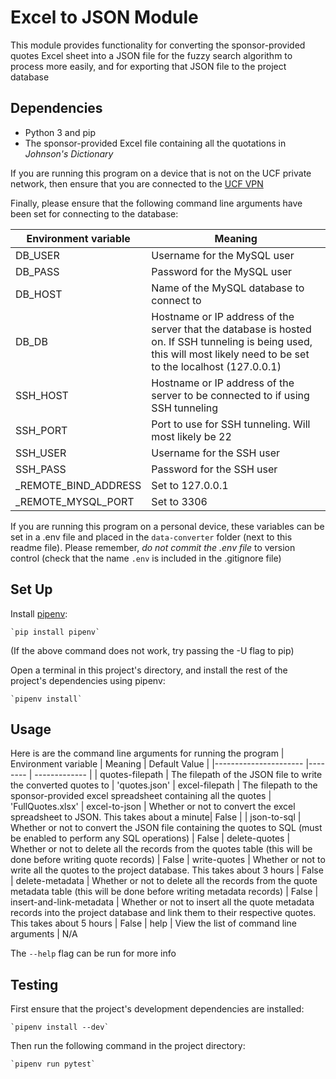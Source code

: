 # Excel to JSON Module
This module provides functionality for converting the sponsor-provided
quotes Excel sheet into a JSON file for the fuzzy search algorithm
to process more easily, and for exporting that JSON file to
the project database

## Dependencies
- Python 3 and pip
- The sponsor-provided Excel file containing all the quotations in
_Johnson's Dictionary_

If you are running this program on a device that is not on the UCF
private network, then ensure that you are connected to the [UCF VPN](https://ucf.service-now.com/ucfit?id=kb_article&sys_id=ff89f4764f45e200be64f0318110c763)

Finally, please ensure that the following command line arguments have been set
for connecting to the database:

| Environment variable 	| Meaning                                                                                                                                                                	|
|----------------------	|------------------------------------------------------------------------------------------------------------------------------------------------------------------------	|
| DB_USER              	| Username for the MySQL user                                                                                                                                            	|
| DB_PASS              	| Password for the MySQL user                                                                                                                                            	|
| DB_HOST              	| Name of the MySQL database to connect to                                                                                                                               	|
| DB_DB                	| Hostname or IP address of the server that the database is hosted on. If SSH tunneling is being used, this will most likely need to be set to the localhost (127.0.0.1) 	|
| SSH_HOST             	| Hostname or IP address of the server to be connected to if using SSH tunneling                                                                                         	|
| SSH_PORT             	| Port to use for SSH tunneling. Will most likely be 22                                                                                                                  	|
| SSH_USER             	| Username for the SSH user                                                                                                                                              	|
| SSH_PASS             	| Password for the SSH user                                                                                                                                              	|
| _REMOTE_BIND_ADDRESS 	| Set to 127.0.0.1                                                                                                                                                       	|
| _REMOTE_MYSQL_PORT   	| Set to 3306                                                                                                                                                            	|

If you are running this program on a personal device, these variables can be
set in a .env file and placed in the `data-converter` folder (next to
this readme file). Please remember, _do not commit the .env file_
to version control (check that the name `.env` is included
in the .gitignore file)

## Set Up
Install [pipenv](https://pypi.org/project/pipenv/):

    `pip install pipenv`

(If the above command does not work, try passing the -U flag to pip)

Open a terminal in this project's directory, and install the rest
of the project's dependencies using pipenv:
    
    `pipenv install`

## Usage
Here is are the command line arguments for running the program
| Environment variable 	| Meaning | Default Value |
|----------------------	|-------- | ------------- |
| quotes-filepath | The filepath of the JSON file to write the converted quotes to | 'quotes.json'
| excel-filepath | The filepath to the sponsor-provided excel spreadsheet containing all the quotes | 'FullQuotes.xlsx'
| excel-to-json | Whether or not to convert the excel spreadsheet to JSON. This takes about a minute| False |
| json-to-sql | Whether or not to convert the JSON file containing the quotes to SQL  (must be enabled to perform any SQL operations) | False
| delete-quotes | Whether or not to delete all the records from the quotes table (this will be done before writing quote records) | False
| write-quotes | Whether or not to write all the quotes to the project database. This takes about 3 hours | False
| delete-metadata | Whether or not to delete all the records from the quote metadata table (this will be done before writing metadata records) | False
| insert-and-link-metadata | Whether or not to insert all the quote metadata records into the project database and link them to their respective quotes. This takes about 5 hours | False
| help | View the list of command line arguments | N/A

The `--help` flag can be run for more info

## Testing
First ensure that the project's development dependencies are installed:

    `pipenv install --dev`

Then run the following command in the project directory:

    `pipenv run pytest`
